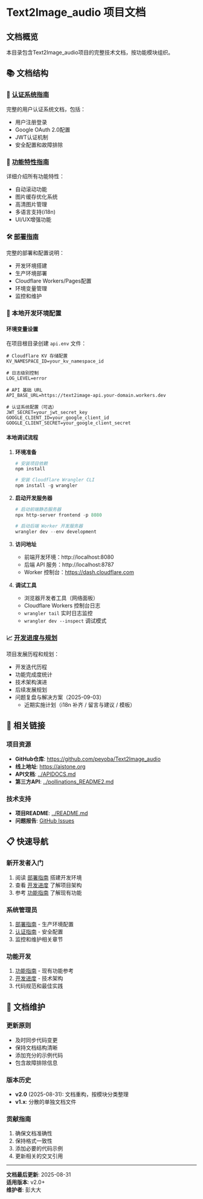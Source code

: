 # Text2Image_audio 项目文档

## 文档概览

本目录包含Text2Image_audio项目的完整技术文档，按功能模块组织。

## 📚 文档结构

### 🔐 [认证系统指南](./AUTHENTICATION_GUIDE.md)

完整的用户认证系统文档，包括：

- 用户注册登录
- Google OAuth 2.0配置
- JWT认证机制
- 安全配置和故障排除

### 🚀 [功能特性指南](./FEATURES_GUIDE.md)

详细介绍所有功能特性：

- 自动滚动功能
- 图片缓存优化系统
- 高清图片管理
- 多语言支持(i18n)
- UI/UX增强功能

### 🛠️ [部署指南](./DEPLOYMENT_GUIDE.md)

完整的部署和配置说明：

- 开发环境搭建
- 生产环境部署
- Cloudflare Workers/Pages配置
- 环境变量管理
- 监控和维护

### 🔧 本地开发环境配置

#### 环境变量设置

在项目根目录创建 `api.env` 文件：

```env
# Cloudflare KV 存储配置
KV_NAMESPACE_ID=your_kv_namespace_id

# 日志级别控制
LOG_LEVEL=error

# API 基础 URL
API_BASE_URL=https://text2image-api.your-domain.workers.dev

# 认证系统配置（可选）
JWT_SECRET=your_jwt_secret_key
GOOGLE_CLIENT_ID=your_google_client_id
GOOGLE_CLIENT_SECRET=your_google_client_secret
```

#### 本地调试流程

1. **环境准备**

   ```powershell
   # 安装项目依赖
   npm install

   # 安装 Cloudflare Wrangler CLI
   npm install -g wrangler
   ```

2. **启动开发服务器**

   ```powershell
   # 启动前端静态服务器
   npx http-server frontend -p 8080

   # 启动后端 Worker 开发服务器
   wrangler dev --env development
   ```

3. **访问地址**
   - 前端开发环境：http://localhost:8080
   - 后端 API 服务：http://localhost:8787
   - Worker 控制台：https://dash.cloudflare.com

4. **调试工具**
   - 浏览器开发者工具（网络面板）
   - Cloudflare Workers 控制台日志
   - `wrangler tail` 实时日志监控
   - `wrangler dev --inspect` 调试模式

### 📈 [开发进度与规划](./DEVELOPMENT_PROGRESS.md)

项目发展历程和规划：

- 开发迭代历程
- 功能完成度统计
- 技术架构演进
- 后续发展规划
- 问题复盘与解决方案（2025-09-03）
  - 近期实施计划（i18n 补齐 / 留言与建议 / 模板）

## 🔗 相关链接

### 项目资源

- **GitHub仓库**: https://github.com/peyoba/Text2Image_audio
- **线上地址**: https://aistone.org
- **API文档**: [../APIDOCS.md](../APIDOCS.md)
- **第三方API**: [../pollinations_README2.md](../pollinations_README2.md)

### 技术支持

- **项目README**: [../README.md](../README.md)
- **问题报告**: [GitHub Issues](https://github.com/peyoba/Text2Image_audio/issues)

## 📋 快速导航

### 新开发者入门

1. 阅读 [部署指南](./DEPLOYMENT_GUIDE.md) 搭建开发环境
2. 查看 [开发进度](./DEVELOPMENT_PROGRESS.md) 了解项目架构
3. 参考 [功能指南](./FEATURES_GUIDE.md) 了解现有功能

### 系统管理员

1. [部署指南](./DEPLOYMENT_GUIDE.md) - 生产环境配置
2. [认证指南](./AUTHENTICATION_GUIDE.md) - 安全配置
3. 监控和维护相关章节

### 功能开发

1. [功能指南](./FEATURES_GUIDE.md) - 现有功能参考
2. [开发进度](./DEVELOPMENT_PROGRESS.md) - 技术架构
3. 代码规范和最佳实践

## 📝 文档维护

### 更新原则

- 及时同步代码变更
- 保持文档结构清晰
- 添加充分的示例代码
- 包含故障排除信息

### 版本历史

- **v2.0** (2025-08-31): 文档重构，按模块分类整理
- **v1.x**: 分散的单独文档文件

### 贡献指南

1. 确保文档准确性
2. 保持格式一致性
3. 添加必要的代码示例
4. 更新相关的交叉引用

---

**文档最后更新**: 2025-08-31  
**适用版本**: v2.0+  
**维护者**: 彭大大
